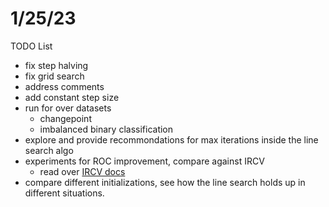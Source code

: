 # 1/25/23

TODO List
- fix step halving
- fix grid search
- address comments
- add constant step size
- run for over datasets
  - changepoint
  - imbalanced binary classification
- explore and provide recommondations for max iterations inside the line search algo
- experiments for ROC improvement, compare against IRCV
  - read over [IRCV docs](https://www.rdocumentation.org/packages/penaltyLearning/versions/2020.5.13/topics/IntervalRegressionCV)
- compare different initializations, see how the line search holds up in different situations. 
